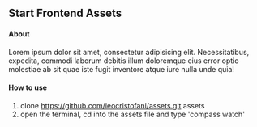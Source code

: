 ## Start Frontend Assets

#### About

Lorem ipsum dolor sit amet, consectetur adipisicing elit. Necessitatibus, expedita, commodi laborum debitis illum doloremque eius error optio molestiae ab sit quae iste fugit inventore atque iure nulla unde quia!

#### How to use

1. clone https://github.com/leocristofani/assets.git assets
2. open the terminal, cd into the assets file and type 'compass watch'
